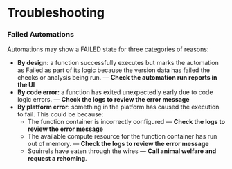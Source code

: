 # Troubleshooting

### Failed Automations

Automations may show a FAILED state for three categories of reasons:

- **By design**: a function successfully executes but marks the automation as Failed as part of its logic because the version data has failed the checks or analysis being run. — **Check the automation run reports in the UI**
- **By code error:** a function has exited unexpectedly early due to code logic errors. — **Check the logs to review the error message**
- **By platform error**: something in the platform has caused the execution to fail. This could be because:
    - The function container is incorrectly configured — **Check the logs to review the error message**
    - The available compute resource for the function container has run out of memory. — **Check the logs to review the error message**
    - Squirrels have eaten through the wires — **Call animal welfare and request a rehoming**.